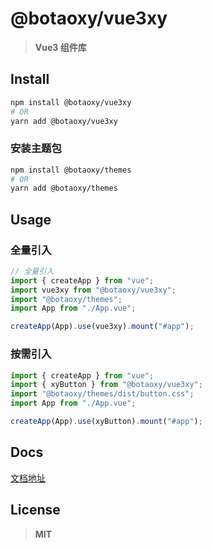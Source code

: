 # @botaoxy/vue3xy

> **Vue3 组件库**

## Install

```bash
npm install @botaoxy/vue3xy
# OR
yarn add @botaoxy/vue3xy
```

### 安装主题包

```bash
npm install @botaoxy/themes
# OR
yarn add @botaoxy/themes
```

## Usage

### 全量引入

```ts
// 全量引入
import { createApp } from "vue";
import vue3xy from "@botaoxy/vue3xy";
import "@botaoxy/themes";
import App from "./App.vue";

createApp(App).use(vue3xy).mount("#app");
```

### 按需引入

```ts
import { createApp } from "vue";
import { xyButton } from "@botaoxy/vue3xy";
import "@botaoxy/themes/dist/button.css";
import App from "./App.vue";

createApp(App).use(xyButton).mount("#app");
```

## Docs

[文档地址](https://chengbotao.github.io/vue3xy/)

## License

> **MIT**
